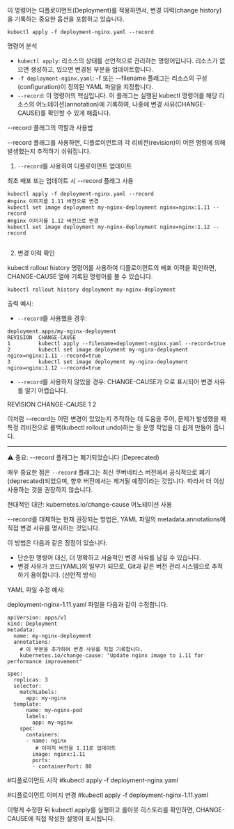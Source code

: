  이 명령어는 디플로이먼트(Deployment)를 적용하면서, 변경 이력(change history)을 기록하는 중요한 옵션을 포함하고 있습니다.

```
kubectl apply -f deployment-nginx.yaml --record
```
  명령어 분석

   * `kubectl apply`: 리소스의 상태를 선언적으로 관리하는 명령어입니다. 리소스가 없으면 생성하고, 있으면 변경된 부분을 업데이트합니다.
   * `-f deployment-nginx.yaml`: -f 또는 --filename 플래그는 리소스의 구성(configuration)이 정의된 YAML 파일을 지정합니다.
   * `--record`: 이 명령어의 핵심입니다. 이 플래그는 실행된 kubectl 명령어를 해당 리소스의 어노테이션(annotation)에 기록하여, 나중에 변경 사유(CHANGE-CAUSE)를 확인할 수 있게 해줍니다.

  --record 플래그의 역할과 사용법

  --record 플래그를 사용하면, 디플로이먼트의 각 리비전(revision)이 어떤 명령에 의해 발생했는지 추적하기 쉬워집니다.

  1. `--record`를 사용하여 디플로이먼트 업데이트

   최초 배포 또는 업데이트 시 --record 플래그 사용
   ```
   kubectl apply -f deployment-nginx.yaml --record
   #nginx 이미지를 1.11 버전으로 변경 
   kubectl set image deployment my-nginx-deployment nginx=nginx:1.11 --record
   #nginx 이미지를 1.12 버전으로 변경 
   kubectl set image deployment my-nginx-deployment nginx=nginx:1.12 --record


   ```

  2. 변경 이력 확인

  kubectl rollout history 명령어를 사용하여 디플로이먼트의 배포 이력을 확인하면, CHANGE-CAUSE 열에 기록된 명령어를 볼
   수 있습니다.

   ```
   kubectl rollout history deployment my-nginx-deployment
   ```
  
  출력 예시:

   * `--record`를 사용했을 경우:

    deployment.apps/my-nginx-deployment
    REVISION  CHANGE-CAUSE
    1         kubectl apply --filename=deployment-nginx.yaml --record=true
    2         kubectl set image deployment my-nginx-deployment nginx=nginx:1.11 --record=true
    3         kubectl set image deployment my-nginx-deployment nginx=nginx:1.12 --record=true

   * `--record`를 사용하지 않았을 경우: CHANGE-CAUSE가 <none>으로 표시되어 변경 사유를 알기 어렵습니다.

   REVISION  CHANGE-CAUSE
   1         <none>
   2         <none>

  이처럼 --record는 어떤 변경이 있었는지 추적하는 데 도움을 주어, 문제가 발생했을 때 특정 리비전으로 롤백(kubectl rollout undo)하는 등 운영 작업을 더 쉽게 만들어 줍니다.

  ---

  ⚠️ 중요: --record 플래그는 폐기되었습니다 (Deprecated)

  매우 중요한 점은 `--record` 플래그는 최신 쿠버네티스 버전에서 공식적으로 폐기(deprecated)되었으며, 향후 버전에서는
  제거될 예정이라는 것입니다. 따라서 더 이상 사용하는 것을 권장하지 않습니다.

  현대적인 대안: kubernetes.io/change-cause 어노테이션 사용

  --record를 대체하는 현재 권장되는 방법은, YAML 파일의 metadata.annotations에 직접 변경 사유를 명시하는 것입니다.

  이 방법은 다음과 같은 장점이 있습니다.

   * 단순한 명령어 대신, 더 명확하고 서술적인 변경 사유를 남길 수 있습니다.
   * 변경 사유가 코드(YAML)의 일부가 되므로, Git과 같은 버전 관리 시스템으로 추적하기 용이합니다. (선언적 방식)

  YAML 파일 수정 예시:

  deployment-nginx-1.11.yaml 파일을 다음과 같이 수정합니다.
```
apiVersion: apps/v1
kind: Deployment
metadata:
  name: my-nginx-deployment
  annotations:
    # 이 부분을 추가하여 변경 사유를 직접 기록합니다.
    kubernetes.io/change-cause: "Update nginx image to 1.11 for performance improvement"

spec:
  replicas: 3
  selector:
    matchLabels:
      app: my-nginx
  template:
      name: my-nginx-pod
      labels:
        app: my-nginx
    spec:
      containers:
      - name: nginx
         # 이미지 버전을 1.11로 업데이트
        image: nginx:1.11
        ports:
        - containerPort: 80
```

#디플로이먼트 시작
#kubectl apply -f deployment-nginx.yaml

#디플로이먼트 이미지 변경
#kubectl apply -f deployment-nginx-1.11.yaml

  이렇게 수정한 뒤 kubectl apply를 실행하고 롤아웃 히스토리를 확인하면, CHANGE-CAUSE에 직접 작성한 설명이 표시됩니다.

